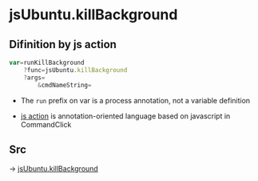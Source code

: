 # jsUbuntu.killBackground

## Difinition by js action

```js.js
var=runKillBackground
	?func=jsUbuntu.killBackground
	?args=
		&cmdNameString=
```

- The `run` prefix on var is a process annotation, not a variable definition

- [js action](#) is annotation-oriented language based on javascript in CommandClick

## Src

-> [jsUbuntu.killBackground](https://github.com/puutaro/CommandClick/blob/master/app/src/main/java/com/puutaro/commandclick/fragment_lib/terminal_fragment/js_interface/JsUbuntu.kt#L111)


